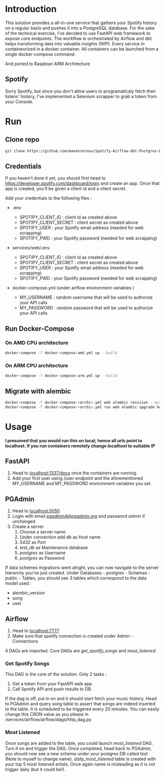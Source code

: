 
# Introduction 

This solution provides a all-in-one service that gathers your Spotify history on a regular basis and pushes it into a PostgreSQL database. For the sake of the technical exercise, I've decided to use FastAPI web framework to expose core endpoints. The workflow is orchestrated by Airflow and dbt helps transforming data into valuable insights (WIP). Every service in containeurized in a docker container. All containers can be launched from a single docker-compose command. 

And ported to Raspbian ARM Architecture
## Spotify 
Sorry Spotify, but since you don't allow users to programaticaly fetch their listens' history, I've implemented a Selenium scrapper to grab a token from your Console. 

# Run 
## Clone repo
```bash
git clone https://github.com/maxenceroux/Spotify-Airflow-dbt-Postgres-Docker.git
```
## Credentials
If you haven't done it yet, you should first head to https://developer.spotify.com/dashboard/login and create an app. 
Once that app is created, you'll be given a client id and a client secret. 

Add your credentials to the following files :  
- .env 
    - SPOTIPY_CLIENT_ID : client id as created above
    - SPOTIPY_CLIENT_SECRET : client secret as created above
    - SPOTIFY_USER : your Spotify email address (needed for web scrapping)
    - SPOTIFY_PWD : your Spotify password (needed for web scrapping)
    
- services/web/.env
    - SPOTIPY_CLIENT_ID : client id as created above
    - SPOTIPY_CLIENT_SECRET : client secret as created above
    - SPOTIFY_USER : your Spotify email address (needed for web scrapping)
    - SPOTIFY_PWD : your Spotify password (needed for web scrapping)
- docker-compose.yml (under airflow environment variables )
    - MY_USERNAME : random username that will be used to authorize your API calls
    - MY_PASSWORD : random password that will be used to authorize your API calls


## Run Docker-Compose
### On AMD CPU architecture
```bash
docker-compose -f docker-compose-amd.yml up --build
```
### On ARM CPU architecture
```bash
docker-compose -f docker-compose-arm.yml up --build
```


## Migrate with alembic
```bash 
docker-compose -f docker-compose-<archi>.yml web alembic revision --autogenerate -m "First migration"
docker-compose -f docker-compose-<archi>.yml run web alembic upgrade head
```
# Usage

**I presumed that you would run this on local; hence all urls point to localhost. If you run containers remotely change *localhost* to suitable IP**

## FastAPI
1. Head to [localhost:1337/docs](localhost:8000/docs) once the containers are running. 
2. Add your first user using /user endpoint and the aforementioned MY_USERNAME and MY_PASSWORD environment variables you set. 

## PGAdmin
1. Head to [localhost:5050](localhost:5050)
2. Login with email *pgadmin4@pgadmin.org* and password *admin* if unchanged
3. Create a server
    1. Choose a server name
    2. Under connection add *db* as Host name
    3. *5432* as Port
    4. *test_db* as Maintenance database
    5. *postgres* as Username
    6. *postgres* as Password

If data schemes migrations went alright, you can now navigate to the server hierarchy you've just created. Under Databases - postgres - Schemas - public - Tables, you should see 3 tables which correspond to the data model used : 
 - alembic_version
 - song
 - user

## Airflow
1. Head to [localhost:7777](localhost:7777)
2. Make sure that spotify connection is created under Admin - Connections

4 DAGs are imported. 
Core DAGs are *get_spotify_songs* and *most_listened*. 
### Get Spotify Songs
This DAG is the core of the solution. Only 2 tasks : 
1. Get a token from your FastAPI web app
2. Call Spotify API and push results to DB. 

If the dag is off, put in on and it should start fetch your music history. 
Head to PGAdmin and query song table to assert that songs are indeed inserted to the table. It is scheduled to be triggered every 20 minutes. You can easily change this CRON value as you please in /services/airflow/airflow/dags/http_dag.py

### Most Listened
Once songs are added to the table, you could launch *most_listened* DAG. 
Turn it on and trigger the DAG. 
Once completed, head back to PGAdmin, you should now see a new schema under your postgres DB called *test* (Note to myself to change name). *daily_most_listened* table is created with your top 5 most listened artists. Once again name is misleading as it is not trigger daily (but it could be!). 
